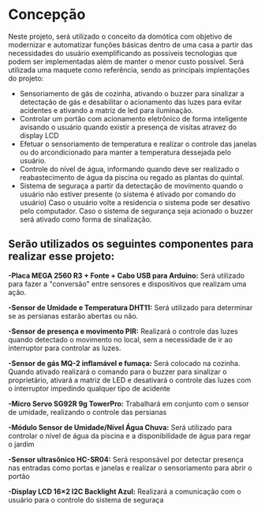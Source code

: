 
# Concepção

Neste projeto, será utilizado o conceito da domótica com objetivo de modernizar e automatizar funções básicas dentro de uma casa a partir das necessidades do usuário exemplificando as possíveis tecnologias que podem ser implementadas além de manter o menor custo possível. Será utilizada uma maquete como referência, sendo as principais implentações do projeto:

- Sensoriamento de gás de cozinha, ativando o buzzer para sinalizar a detectação de gás e desabilitar o acionamento das luzes para evitar acidentes e ativando a matriz de led para iluminação.
- Controlar um portão com acionamento eletrônico de forma inteligente avisando o usuário quando existir a presença de visitas atravez do display LCD
- Efetuar o sensoriamento de temperatura e realizar o controle das janelas ou do arcondicionado para manter a temperatura dessejada pelo usuário.
- Controle do nível de água, informando quando deve ser realizado o reabastecimento de água da piscina ou regado as plantas do quintal.
- Sistema de seguraça a partir da detectação de movimento quando o usuário não estiver presente (o sistema é ativado por comando do usuário) Caso o usuário volte a residencia o sistema pode ser desativo pelo computador. Caso o sistema de segurança seja acionado o buzzer será ativado como forma de sinalização.

## Serão utilizados os seguintes componentes para realizar esse projeto:

**-Placa MEGA 2560 R3 + Fonte + Cabo USB para Arduino:**
Será utilizado para fazer a "conversão" entre sensores e dispositivos que realizam uma ação.

**-Sensor de Umidade e Temperatura DHT11:**
Será utilizado para determinar se as persianas estarão abertas ou não.

**-Sensor de presença e movimento PIR:**
Realizará o controle das luzes quando detectado o movimento no local, sem a necessidade de ir ao interruptor para controlar as luzes.

**-Sensor de gás MQ-2 inflamável e fumaça:**
Será colocado na cozinha. Quando ativado realizará o comando para o buzzer para sinalizar o proprietário, ativará a matriz de LED e desativará o controle das luzes com o interruptor impedindo qualquer tipo de acidente

**-Micro Servo SG92R 9g TowerPro:**
Trabalhará em conjunto com o sensor de umidade, realizando o controle das persianas

**-Módulo Sensor de Umidade/Nível Água Chuva:**
Será utilizado para controlar o nível de água da piscina e a disponibilidade de água para regar o jardim

**-Sensor ultrasônico HC-SR04:**
Será responsável por detectar presença nas entradas como portas e janelas e realizar o sensoriamento para abrir o portão

**-Display LCD 16×2 I2C Backlight Azul:**
Realizará a comunicação com o usuário para o controle do sistema de seguraça



